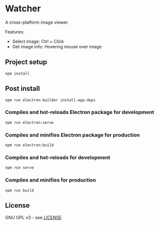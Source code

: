 # Watcher

A cross-platform image viewer.

Features:
- Select image: Ctrl + Click
- Get image info: Hovering mouse over image

## Project setup
```
npm install
```

## Post install
```
npm run electron-builder install-app-deps
```

### Compiles and hot-reloads Electron package for development
```
npm run electron:serve
```

### Compiles and minifies Electron package for production
```
npm run electron:build
```

### Compiles and hot-reloads for development
```
npm run serve
```

### Compiles and minifies for production
```
npm run build
```

## License

GNU GPL v3 - see [LICENSE](LICENSE)
